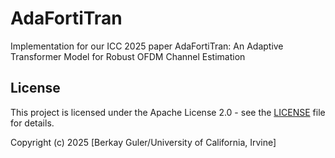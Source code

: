 # AdaFortiTran
Implementation for our ICC 2025 paper AdaFortiTran: An Adaptive Transformer Model for Robust OFDM Channel Estimation

## License

This project is licensed under the Apache License 2.0 - see the [LICENSE](LICENSE) file for details.

Copyright (c) 2025 [Berkay Guler/University of California, Irvine]
